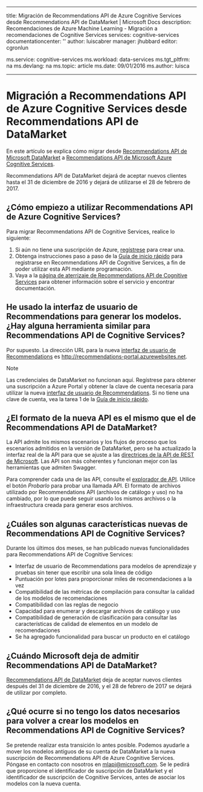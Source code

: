 
---
title: Migración de Recommendations API de Azure Cognitive Services desde Recommendations API de DataMarket | Microsoft Docs
description: Recomendaciones de Azure Machine Learning - Migración a recomendaciones de Cognitive Services
services: cognitive-services
documentationcenter: ''
author: luiscabrer
manager: jhubbard
editor: cgronlun

ms.service: cognitive-services
ms.workload: data-services
ms.tgt_pltfrm: na
ms.devlang: na
ms.topic: article
ms.date: 09/01/2016
ms.author: luisca

---
# Migración a Recommendations API de Azure Cognitive Services desde Recommendations API de DataMarket
En este artículo se explica cómo migrar desde [Recommendations API de Microsoft DataMarket](https://datamarket.azure.com/dataset/amla/recommendations) a [Recommendations API de Microsoft Azure Cognitive Services](https://www.microsoft.com/cognitive-services/es-ES/recommendations-api).

Recommendations API de DataMarket dejará de aceptar nuevos clientes hasta el 31 de diciembre de 2016 y dejará de utilizarse el 28 de febrero de 2017.

## ¿Cómo empiezo a utilizar Recommendations API de Azure Cognitive Services?
Para migrar Recommendations API de Cognitive Services, realice lo siguiente:

1. Si aún no tiene una suscripción de Azure, [regístrese](https://portal.azure.com/#create/Microsoft.CognitiveServices/apitype/Recommendations/pricingtier/S1) para crear una.
2. Obtenga instrucciones paso a paso de la [Guía de inicio rápido](cognitive-services-recommendations-quick-start.md) para registrarse en Recommendations API de Cognitive Services, a fin de poder utilizar esta API mediante programación.
3. Vaya a la [página de aterrizaje de Recommendations API de Cognitive Services](https://www.microsoft.com/cognitive-services/es-ES/recommendations-api) para obtener información sobre el servicio y encontrar documentación.

## He usado la interfaz de usuario de Recommendations para generar los modelos. ¿Hay alguna herramienta similar para Recommendations API de Cognitive Services?
Por supuesto. La dirección URL para la nueva [interfaz de usuario de Recommendations](http://recommendations-portal.azurewebsites.net/) es http://recommendations-portal.azurewebsites.net.

> [!NOTE]
> Las credenciales de DataMarket no funcionan aquí. Regístrese para obtener una suscripción a Azure Portal y obtener la clave de cuenta necesaria para utilizar la nueva [interfaz de usuario de Recommendations](http://recommendations-portal.azurewebsites.net/). Si no tiene una clave de cuenta, vea la tarea 1 de la [Guía de inicio rápido](cognitive-services-recommendations-quick-start.md).
> 
> 

## ¿El formato de la nueva API es el mismo que el de Recommendations API de DataMarket?
La API admite los mismos escenarios y los flujos de proceso que los escenarios admitidos en la versión de DataMarket, pero se ha actualizado la interfaz real de la API para que se ajuste a las [directrices de la API de REST de Microsoft](https://github.com/Microsoft/api-guidelines/blob/master/Guidelines.md). Las API son más coherentes y funcionan mejor con las herramientas que admiten Swagger.

Para comprender cada una de las API, consulte el [explorador de API](https://westus.dev.cognitive.microsoft.com/docs/services/Recommendations.V4.0/operations/56f30d77eda5650db055a3db). Utilice el botón *Probarlo* para probar una llamada API. El formato de archivos utilizado por Recommendations API (archivos de catálogo y uso) no ha cambiado, por lo que puede seguir usando los mismos archivos o la infraestructura creada para generar esos archivos.

## ¿Cuáles son algunas características nuevas de Recommendations API de Cognitive Services?
Durante los últimos dos meses, se han publicado nuevas funcionalidades para Recommendations API de Cognitive Services:

* Interfaz de usuario de Recommendations para modelos de aprendizaje y pruebas sin tener que escribir una sola línea de código
* Puntuación por lotes para proporcionar miles de recomendaciones a la vez
* Compatibilidad de las métricas de compilación para consultar la calidad de los modelos de recomendaciones
* Compatibilidad con las reglas de negocio
* Capacidad para enumerar y descargar archivos de catálogo y uso
* Compatibilidad de generación de clasificación para consultar las características de calidad de elementos en un modelo de recomendaciones
* Se ha agregado funcionalidad para buscar un producto en el catálogo

## ¿Cuándo Microsoft deja de admitir Recommendations API de DataMarket?
[Recommendations API de DataMarket](https://datamarket.azure.com/dataset/amla/recommendations) deja de aceptar nuevos clientes después del 31 de diciembre de 2016, y el 28 de febrero de 2017 se dejará de utilizar por completo.

## ¿Qué ocurre si no tengo los datos necesarios para volver a crear los modelos en Recommendations API de Cognitive Services?
Se pretende realizar esta transición lo antes posible. Podemos ayudarle a mover los modelos antiguos de su cuenta de DataMarket a la nueva suscripción de Recommendations API de Azure Cognitive Services. Póngase en contacto con nosotros en [mlapi@microsoft.com](mailto://mlapi@microsoft.com). Se le pedirá que proporcione el identificador de suscripción de DataMarket y el identificador de suscripción de Cognitive Services, antes de asociar los modelos con la nueva cuenta.

<!---HONumber=AcomDC_0914_2016-->